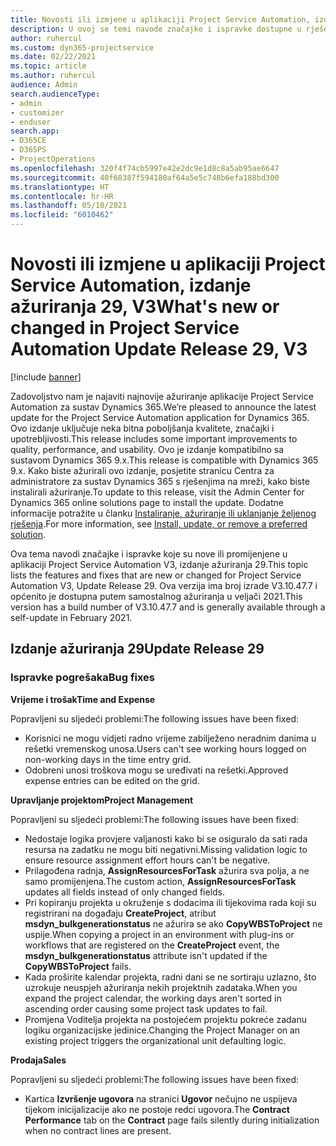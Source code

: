 ```yaml
---
title: Novosti ili izmjene u aplikaciji Project Service Automation, izdanje ažuriranja 29, V3
description: U ovoj se temi navode značajke i ispravke dostupne u rješenju Project Service Automation, izdanje ažuriranja 29, V3.
author: ruhercul
ms.custom: dyn365-projectservice
ms.date: 02/22/2021
ms.topic: article
ms.author: ruhercul
audience: Admin
search.audienceType:
- admin
- customizer
- enduser
search.app:
- D365CE
- D365PS
- ProjectOperations
ms.openlocfilehash: 320f4f74cb5997e42e2dc9e1d8c8a5ab95ae6647
ms.sourcegitcommit: 40f68387f594180af64a5e5c748b6efa188bd300
ms.translationtype: HT
ms.contentlocale: hr-HR
ms.lasthandoff: 05/10/2021
ms.locfileid: "6010462"
---
```

# <a name="whats-new-or-changed-in-project-service-automation-update-release-29-v3"></a><span data-ttu-id="07ab2-103">Novosti ili izmjene u aplikaciji Project Service Automation, izdanje ažuriranja 29, V3</span><span class="sxs-lookup"><span data-stu-id="07ab2-103">What's new or changed in Project Service Automation Update Release 29, V3</span></span>

[!include [banner](../includes/psa-now-project-operations.md)]

<span data-ttu-id="07ab2-104">Zadovoljstvo nam je najaviti najnovije ažuriranje aplikacije Project Service Automation za sustav Dynamics 365.</span><span class="sxs-lookup"><span data-stu-id="07ab2-104">We’re pleased to announce the latest update for the Project Service Automation application for Dynamics 365.</span></span> <span data-ttu-id="07ab2-105">Ovo izdanje uključuje neka bitna poboljšanja kvalitete, značajki i upotrebljivosti.</span><span class="sxs-lookup"><span data-stu-id="07ab2-105">This release includes some important improvements to quality, performance, and usability.</span></span> <span data-ttu-id="07ab2-106">Ovo je izdanje kompatibilno sa sustavom Dynamics 365 9.x.</span><span class="sxs-lookup"><span data-stu-id="07ab2-106">This release is compatible with Dynamics 365 9.x.</span></span> <span data-ttu-id="07ab2-107">Kako biste ažurirali ovo izdanje, posjetite stranicu Centra za administratore za sustav Dynamics 365 s rješenjima na mreži, kako biste instalirali ažuriranje.</span><span class="sxs-lookup"><span data-stu-id="07ab2-107">To update to this release, visit the Admin Center for Dynamics 365 online solutions page to install the update.</span></span> <span data-ttu-id="07ab2-108">Dodatne informacije potražite u članku [Instaliranje, ažuriranje ili uklanjanje željenog rješenja](/power-platform/admin/install-remove-preferred-solution).</span><span class="sxs-lookup"><span data-stu-id="07ab2-108">For more information, see [Install, update, or remove a preferred solution](/power-platform/admin/install-remove-preferred-solution).</span></span>

<span data-ttu-id="07ab2-109">Ova tema navodi značajke i ispravke koje su nove ili promijenjene u aplikaciji Project Service Automation V3, izdanje ažuriranja 29.</span><span class="sxs-lookup"><span data-stu-id="07ab2-109">This topic lists the features and fixes that are new or changed for Project Service Automation V3, Update Release 29.</span></span> <span data-ttu-id="07ab2-110">Ova verzija ima broj izrade V3.10.47.7 i općenito je dostupna putem samostalnog ažuriranja u veljači 2021.</span><span class="sxs-lookup"><span data-stu-id="07ab2-110">This version has a build number of V3.10.47.7 and is generally available through a self-update in February 2021.</span></span>

## <a name="update-release-29"></a><span data-ttu-id="07ab2-111">Izdanje ažuriranja 29</span><span class="sxs-lookup"><span data-stu-id="07ab2-111">Update Release 29</span></span>

### <a name="bug-fixes"></a><span data-ttu-id="07ab2-112">Ispravke pogrešaka</span><span class="sxs-lookup"><span data-stu-id="07ab2-112">Bug fixes</span></span>

<span data-ttu-id="07ab2-113">**Vrijeme i trošak**</span><span class="sxs-lookup"><span data-stu-id="07ab2-113">**Time and Expense**</span></span>

<span data-ttu-id="07ab2-114">Popravljeni su sljedeći problemi:</span><span class="sxs-lookup"><span data-stu-id="07ab2-114">The following issues have been fixed:</span></span>

- <span data-ttu-id="07ab2-115">Korisnici ne mogu vidjeti radno vrijeme zabilježeno neradnim danima u rešetki vremenskog unosa.</span><span class="sxs-lookup"><span data-stu-id="07ab2-115">Users can't see working hours logged on non-working days in the time entry grid.</span></span>
- <span data-ttu-id="07ab2-116">Odobreni unosi troškova mogu se uređivati na rešetki.</span><span class="sxs-lookup"><span data-stu-id="07ab2-116">Approved expense entries can be edited on the grid.</span></span>

<span data-ttu-id="07ab2-117">**Upravljanje projektom**</span><span class="sxs-lookup"><span data-stu-id="07ab2-117">**Project Management**</span></span>

<span data-ttu-id="07ab2-118">Popravljeni su sljedeći problemi:</span><span class="sxs-lookup"><span data-stu-id="07ab2-118">The following issues have been fixed:</span></span>

- <span data-ttu-id="07ab2-119">Nedostaje logika provjere valjanosti kako bi se osiguralo da sati rada resursa na zadatku ne mogu biti negativni.</span><span class="sxs-lookup"><span data-stu-id="07ab2-119">Missing validation logic to ensure resource assignment effort hours can't be negative.</span></span>
- <span data-ttu-id="07ab2-120">Prilagođena radnja, **AssignResourcesForTask** ažurira sva polja, a ne samo promijenjena.</span><span class="sxs-lookup"><span data-stu-id="07ab2-120">The custom action, **AssignResourcesForTask** updates all fields instead of only changed fields.</span></span>
- <span data-ttu-id="07ab2-121">Pri kopiranju projekta u okruženje s dodacima ili tijekovima rada koji su registrirani na događaju **CreateProject**, atribut **msdyn_bulkgenerationstatus** ne ažurira se ako **CopyWBSToProject** ne uspije.</span><span class="sxs-lookup"><span data-stu-id="07ab2-121">When copying a project in an environment with plug-ins or workflows that are registered on the **CreateProject** event, the **msdyn_bulkgenerationstatus** attribute isn't updated if the **CopyWBSToProject** fails.</span></span>
- <span data-ttu-id="07ab2-122">Kada proširite kalendar projekta, radni dani se ne sortiraju uzlazno, što uzrokuje neuspjeh ažuriranja nekih projektnih zadataka.</span><span class="sxs-lookup"><span data-stu-id="07ab2-122">When you expand the project calendar, the working days aren't sorted in ascending order causing some project task updates to fail.</span></span>
- <span data-ttu-id="07ab2-123">Promjena Voditelja projekta na postojećem projektu pokreće zadanu logiku organizacijske jedinice.</span><span class="sxs-lookup"><span data-stu-id="07ab2-123">Changing the Project Manager on an existing project triggers the organizational unit defaulting logic.</span></span>

<span data-ttu-id="07ab2-124">**Prodaja**</span><span class="sxs-lookup"><span data-stu-id="07ab2-124">**Sales**</span></span>

<span data-ttu-id="07ab2-125">Popravljeni su sljedeći problemi:</span><span class="sxs-lookup"><span data-stu-id="07ab2-125">The following issues have been fixed:</span></span>

- <span data-ttu-id="07ab2-126">Kartica **Izvršenje ugovora** na stranici **Ugovor** nečujno ne uspijeva tijekom inicijalizacije ako ne postoje redci ugovora.</span><span class="sxs-lookup"><span data-stu-id="07ab2-126">The **Contract Performance** tab on the **Contract** page fails silently during initialization when no contract lines are present.</span></span>